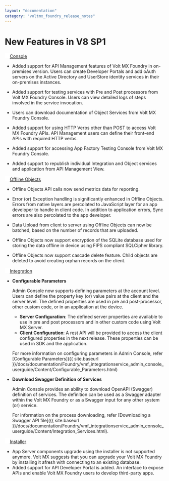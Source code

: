 ```yaml
---
layout: "documentation"
category: "voltmx_foundry_release_notes"
---
```

                          

New Features in V8 SP1
======================

[![Closed](../../Skins/Default/Stylesheets/Images/transparent.gif)](javascript:void(0);)[Console](javascript:void(0);)

*   Added support for API Management features of Volt MX Foundry in on-premises version. Users can create Developer Portals and add oAuth servers on the Active Directory and UserStore identity services in their on-premises instances.
*   Added support for testing services with Pre and Post processors from Volt MX Foundry Console. Users can view detailed logs of steps involved in the service invocation.
    
*   Users can download documentation of Object Services from Volt MX Foundry Console.
    
*   Added support for using HTTP Verbs other than POST to access Volt MX Foundry APIs. API Management users can define their front-end APIs with required HTTP verbs.
    
*   Added support for accessing App Factory Testing Console from Volt MX Foundry Console.
*   Added support to republish individual Integration and Object services and application from API Management View.
    

[![Closed](../../Skins/Default/Stylesheets/Images/transparent.gif)](javascript:void(0);)[Offline Objects](javascript:void(0);)

*   Offline Objects API calls now send metrics data for reporting.
*   Error (or) Exception handling is significantly enhanced in Offline Objects. Errors from native layers are percolated to JavaScript layer for an app developer to handle in client code. In addition to application errors, Sync errors are also percolated to the app developer.
    
*   Data Upload from client to server using Offline Objects can now be batched, based on the number of records that are uploaded.
    
*   Offline Objects now support encryption of the SQLite database used for storing the data offline in device using FIPS compliant SQLCipher library.
    
*   Offline Objects now support cascade delete feature. Child objects are deleted to avoid creating orphan records on the client.
    

[![Closed](../../Skins/Default/Stylesheets/Images/transparent.gif)](javascript:void(0);)[Integration](javascript:void(0);)

*   **Configurable Parameters**
    
    Admin Console now supports defining parameters at the account level. Users can define the property key (or) value pairs at the client and the server level. The defined properties are used in pre and post-processor, other custom code, or in an application at the device.
    
    *   **Server Configuration**: The defined server properties are available to use in pre and post processors and in other custom code using Volt MX Server.
    *   **Client Configuration**: A rest API will be provided to access the client configured properties in the next release. These properties can be used in SDK and the application.
    
    For more information on configuring parameters in Admin Console, refer [Configurable Parameters]({{ site.baseurl }}/docs/documentation/Foundry/vmf_integrationservice_admin_console_userguide/Content/Configurable_Parameters.html)
    
*   **Download Swagger Definition of Services**
    
    Admin Console provides an ability to download OpenAPI (Swagger) definition of services. The definition can be used as a Swagger adapter within the Volt MX Foundry or as a Swagger input for any other system (or) service.
    
    For information on the process downloading, refer [Downloading a Swagger API file]({{ site.baseurl }}/docs/documentation/Foundry/vmf_integrationservice_admin_console_userguide/Content/Integration_Services.html).
    

[![Closed](../../Skins/Default/Stylesheets/Images/transparent.gif)](javascript:void(0);)[Installer](javascript:void(0);)

*   App Server components upgrade using the installer is not supported anymore. Volt MX suggests that you can upgrade your Volt MX Foundry by installing it afresh with connecting to an existing database.
*   Added support for API Developer Portal is added. An interface to expose APIs and enable Volt MX Foundry users to develop third-party apps.
